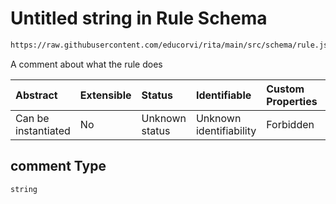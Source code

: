# Untitled string in Rule Schema

```txt
https://raw.githubusercontent.com/educorvi/rita/main/src/schema/rule.json#/properties/comment
```

A comment about what the rule does

| Abstract            | Extensible | Status         | Identifiable            | Custom Properties | Additional Properties | Access Restrictions | Defined In                                                       |
| :------------------ | :--------- | :------------- | :---------------------- | :---------------- | :-------------------- | :------------------ | :--------------------------------------------------------------- |
| Can be instantiated | No         | Unknown status | Unknown identifiability | Forbidden         | Allowed               | none                | [rule.json\*](../../src/schema/rule.json 'open original schema') |

## comment Type

`string`
